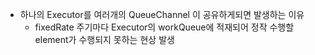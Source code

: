 * 하나의 Executor를 여러개의 QueueChannel 이 공유하게되면 발생하는 이유
  * fixedRate 주기마다 Executor의 workQueue에 적재되어 정작 수행할 element가 수행되지 못하는 현상 발생
